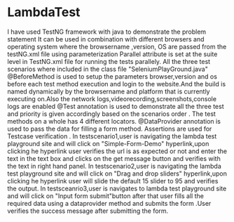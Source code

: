 # LambdaTest
I have used TestNG framework with java to demonstrate the problem statement
It can be used in combination with different browsers and operating system where the browsername ,version, OS are passed from the testNG.xml file using parameterization
Parallel attribute is set at the suite level in TestNG.xml file for running the tests parallely.
All the three test scenarios where included in the class file  "SeleniumPlayGround.java"
@BeforeMethod is used to setup the parameters browser,version and os before each test method execution and login to the website.And the build is named dynamically by the browsername and platform that is currently executing on.Also the network logs,videorecording,screenshots,console logs are enabled
@Test annotation is used to demonstrate all the three test and priority is given accordingly based on the scenarios order .
The test methods on a whole has 4 different locators.
@DataProvider annotation is used to pass the data  for filling a form method.
Assertions are used for Testcase verification .
In testscenario1,user is navigating the lambda test playground site and will click on  "Simple-Form-Demo" hyperlink,upon clicking he hyperlink user verifies the url is as expected or not and enter the text in the text box and clicks on the get message button and verifies with the text in right hand panel.
In testscenario2,user is navigating the lambda test playground site and will click on  "Drag and drop sliders" hyperlink,upon clicking he hyperlink user will slide the default 15 slider to 95 and verifies the output.
In testsceanrio3,user is navigates to lambda test playground site and will click on "Input form submit"button  after that user fills all the required data using a dataprovider method and submits the form .User verifies the success message after submitting the form.
